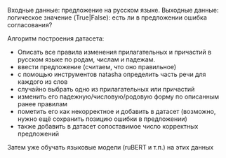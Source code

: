 Входные данные: предложение на русском языке.
Выходные данные: логическое значение (True|False): есть ли в предложении ошибка согласования?

Алгоритм построения датасета:
* Описать все правила изменения прилагательных и причастий в русском языке по родам, числам и падежам.
* ввести предложение (считаем, что оно правильное)
* с помощью инструментов natasha определить часть речи для каждого из слов
* случайно выбрать одно из прилагательных или причастий
* изменить его падежную/числовую/родовую форму по описанным ранее правилам
* пометить его как некорректное и добавить в датасет (возможно, нужно ещё сохранить позицию ошибки в предложении)
* также добавить в датасет сопоставимое число корректных предложений

Затем уже обучать языковые модели (ruBERT и т.п.) на этих данных
